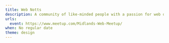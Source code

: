 ```yaml
---
title: Web Notts
description: A community of like-minded people with a passion for web design or development in the Nottingham / Midlands area.
urls:
  event: https://www.meetup.com/Midlands-Web-Meetup/
when: No regular date
theme: design
---
```

